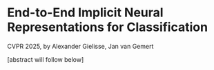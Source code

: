 # End-to-End Implicit Neural Representations for Classification

CVPR 2025, by Alexander Gielisse, Jan van Gemert

[abstract will follow below]